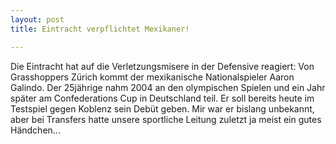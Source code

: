 ```yaml
---
layout: post
title: Eintracht verpflichtet Mexikaner!

---
```


Die Eintracht hat auf die Verletzungsmisere in der Defensive reagiert: Von Grasshoppers Zürich kommt der mexikanische Nationalspieler Aaron Galindo. Der 25jährige nahm 2004 an den olympischen Spielen und ein Jahr später am Confederations Cup in Deutschland teil. Er soll bereits heute im Testspiel gegen Koblenz sein Debüt geben. Mir war er bislang unbekannt, aber bei Transfers hatte unsere sportliche Leitung zuletzt ja meist ein gutes Händchen...


